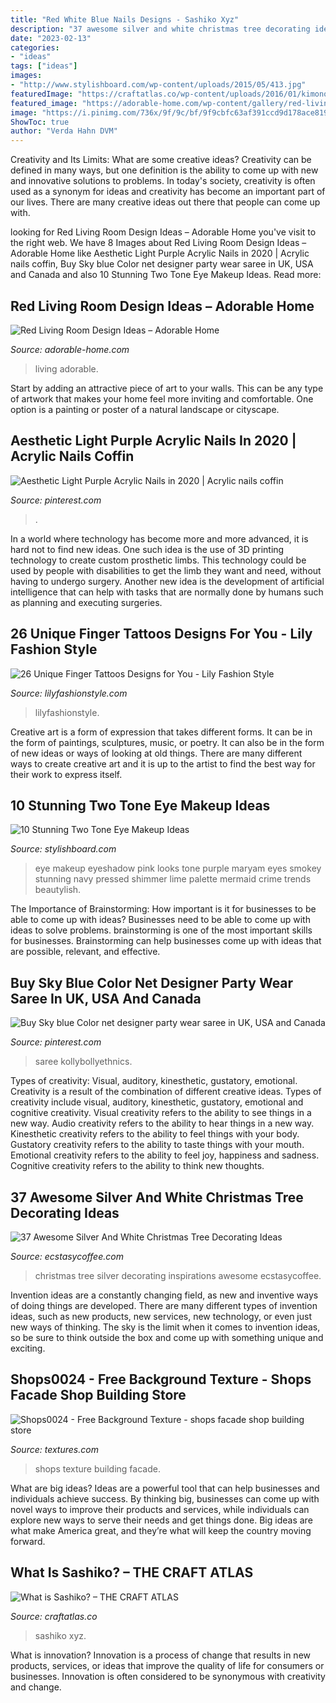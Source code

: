 ```yaml
---
title: "Red White Blue Nails Designs - Sashiko Xyz"
description: "37 awesome silver and white christmas tree decorating ideas"
date: "2023-02-13"
categories:
- "ideas"
tags: ["ideas"]
images:
- "http://www.stylishboard.com/wp-content/uploads/2015/05/413.jpg"
featuredImage: "https://craftatlas.co/wp-content/uploads/2016/01/kimonoExhibitMurberget.jpg"
featured_image: "https://adorable-home.com/wp-content/gallery/red-living-room-design-ideas/red-living-room-design-ideas-12.jpg"
image: "https://i.pinimg.com/736x/9f/9c/bf/9f9cbfc63af391ccd9d178ace819ba5a.jpg"
ShowToc: true
author: "Verda Hahn DVM"
---
```



Creativity and Its Limits: What are some creative ideas?
Creativity can be defined in many ways, but one definition is the ability to come up with new and innovative solutions to problems. In today's society, creativity is often used as a synonym for ideas and creativity has become an important part of our lives. There are many creative ideas out there that people can come up with.

	

		
looking for Red Living Room Design Ideas – Adorable Home you've visit to the right web. We have 8 Images about Red Living Room Design Ideas – Adorable Home like Aesthetic Light Purple Acrylic Nails in 2020 | Acrylic nails coffin, Buy Sky blue Color net designer party wear saree in UK, USA and Canada and also 10 Stunning Two Tone Eye Makeup Ideas. Read more:
		
    
## Red Living Room Design Ideas – Adorable Home

<img loading=lazy src="https://adorable-home.com/wp-content/gallery/red-living-room-design-ideas/red-living-room-design-ideas-12.jpg" onerror="this.onerror=null;this.src='https://tse3.mm.bing.net/th?id=OIP.vuUFpUsg1a1YP0nbUBBe5wHaJ3&amp;pid=15.1';" alt="Red Living Room Design Ideas – Adorable Home">

_Source: adorable-home.com_

>living adorable. 

	

Start by adding an attractive piece of art to your walls. This can be any type of artwork that makes your home feel more inviting and comfortable. One option is a painting or poster of a natural landscape or cityscape.

    
## Aesthetic Light Purple Acrylic Nails In 2020 | Acrylic Nails Coffin

<img loading=lazy src="https://i.pinimg.com/736x/c2/f5/96/c2f596242f46c80c68395e4bfd1071d9.jpg" onerror="this.onerror=null;this.src='https://tse3.mm.bing.net/th?id=OIP.6vW2OF0KqKJglnHBIVZT4AHaMT&amp;pid=15.1';" alt="Aesthetic Light Purple Acrylic Nails in 2020 | Acrylic nails coffin">

_Source: pinterest.com_

>. 

	

In a world where technology has become more and more advanced, it is hard not to find new ideas. One such idea is the use of 3D printing technology to create custom prosthetic limbs. This technology could be used by people with disabilities to get the limb they want and need, without having to undergo surgery. Another new idea is the development of artificial intelligence that can help with tasks that are normally done by humans such as planning and executing surgeries.

    
## 26 Unique Finger Tattoos Designs For You - Lily Fashion Style

<img loading=lazy src="https://lilyfashionstyle.com/wp-content/uploads/2020/02/5-22.jpg" onerror="this.onerror=null;this.src='https://tse3.mm.bing.net/th?id=OIP.HscERsIl4_lONIPzCt6WuwHaKZ&amp;pid=15.1';" alt="26 Unique Finger Tattoos Designs for You - Lily Fashion Style">

_Source: lilyfashionstyle.com_

>lilyfashionstyle. 

	

Creative art is a form of expression that takes different forms. It can be in the form of paintings, sculptures, music, or poetry. It can also be in the form of new ideas or ways of looking at old things. There are many different ways to create creative art and it is up to the artist to find the best way for their work to express itself.

    
## 10 Stunning Two Tone Eye Makeup Ideas

<img loading=lazy src="http://www.stylishboard.com/wp-content/uploads/2015/05/413.jpg" onerror="this.onerror=null;this.src='https://tse3.mm.bing.net/th?id=OIP.3X2NMVjgoQGzMtv2PiiyngHaLO&amp;pid=15.1';" alt="10 Stunning Two Tone Eye Makeup Ideas">

_Source: stylishboard.com_

>eye makeup eyeshadow pink looks tone purple maryam eyes smokey stunning navy pressed shimmer lime palette mermaid crime trends beautylish. 

	

The Importance of Brainstorming: How important is it for businesses to be able to come up with ideas?
Businesses need to be able to come up with ideas to solve problems. brainstorming is one of the most important skills for businesses. Brainstorming can help businesses come up with ideas that are possible, relevant, and effective.

    
## Buy Sky Blue Color Net Designer Party Wear Saree In UK, USA And Canada

<img loading=lazy src="https://i.pinimg.com/736x/9f/9c/bf/9f9cbfc63af391ccd9d178ace819ba5a.jpg" onerror="this.onerror=null;this.src='https://tse4.mm.bing.net/th?id=OIP.sq45ObNeOKKbwsOp44AxdAHaKu&amp;pid=15.1';" alt="Buy Sky blue Color net designer party wear saree in UK, USA and Canada">

_Source: pinterest.com_

>saree kollybollyethnics. 

	

Types of creativity: Visual, auditory, kinesthetic, gustatory, emotional.
Creativity is a result of the combination of different creative ideas. Types of creativity include visual, auditory, kinesthetic, gustatory, emotional and cognitive creativity. Visual creativity refers to the ability to see things in a new way. Audio creativity refers to the ability to hear things in a new way. Kinesthetic creativity refers to the ability to feel things with your body. Gustatory creativity refers to the ability to taste things with your mouth. Emotional creativity refers to the ability to feel joy, happiness and sadness. Cognitive creativity refers to the ability to think new thoughts.

    
## 37 Awesome Silver And White Christmas Tree Decorating Ideas

<img loading=lazy src="http://i2.wp.com/www.ecstasycoffee.com/wp-content/uploads/2016/10/Silver-Sage-Christmas-Tree.jpg" onerror="this.onerror=null;this.src='https://tse2.mm.bing.net/th?id=OIP.sHyXDKL9umXU6t07tD4ugQHaOs&amp;pid=15.1';" alt="37 Awesome Silver And White Christmas Tree Decorating Ideas">

_Source: ecstasycoffee.com_

>christmas tree silver decorating inspirations awesome ecstasycoffee. 

	

Invention ideas are a constantly changing field, as new and inventive ways of doing things are developed. There are many different types of invention ideas, such as new products, new services, new technology, or even just new ways of thinking. The sky is the limit when it comes to invention ideas, so be sure to think outside the box and come up with something unique and exciting.

    
## Shops0024 - Free Background Texture - Shops Facade Shop Building Store

<img loading=lazy src="https://www.textures.com/system/gallery/photos/Buildings/Shops/22731/Shops0024_1_600.jpg?v=5" onerror="this.onerror=null;this.src='https://tse1.mm.bing.net/th?id=OIP.bMYbVsqSft-t-PLyKoDUrwHaD4&amp;pid=15.1';" alt="Shops0024 - Free Background Texture - shops facade shop building store">

_Source: textures.com_

>shops texture building facade. 

	

What are big ideas?
Ideas are a powerful tool that can help businesses and individuals achieve success. By thinking big, businesses can come up with novel ways to improve their products and services, while individuals can explore new ways to serve their needs and get things done. Big ideas are what make America great, and they’re what will keep the country moving forward.

    
## What Is Sashiko? – THE CRAFT ATLAS

<img loading=lazy src="https://craftatlas.co/wp-content/uploads/2016/01/kimonoExhibitMurberget.jpg" onerror="this.onerror=null;this.src='https://tse1.mm.bing.net/th?id=OIP.RiYJtQ_WaWvgd-JfY5EtTgHaJ4&amp;pid=15.1';" alt="What is Sashiko? – THE CRAFT ATLAS">

_Source: craftatlas.co_

>sashiko xyz. 

	

What is innovation?
Innovation is a process of change that results in new products, services, or ideas that improve the quality of life for consumers or businesses. Innovation is often considered to be synonymous with creativity and change.

